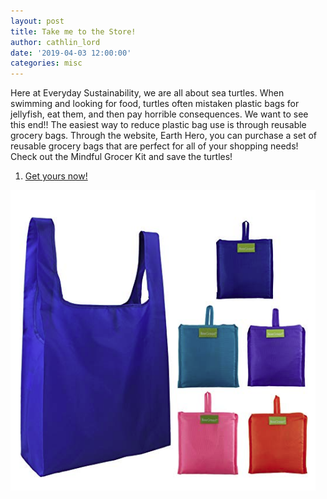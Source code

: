 ```yaml
---
layout: post
title: Take me to the Store!
author: cathlin_lord
date: '2019-04-03 12:00:00'
categories: misc
---
```

Here at Everyday Sustainability, we are all about sea turtles. When swimming
and looking for food, turtles often mistaken plastic bags for jellyfish, eat
them, and then pay horrible consequences. We want to see this end!! The easiest
way to reduce plastic bag use is through reusable grocery bags. Through the
website, Earth Hero, you can purchase a set of reusable grocery bags that are
perfect for all of your shopping needs! Check out the Mindful Grocer Kit and
save the turtles!


<ol>
  <li><a href="https://earthhero.com/products/travel/bagito-reusable-produce-bags-mixed-4pk/" target="_blank">Get yours now!</a></li>
</ol>

![Grocery Bags](/img/uploads/grocerybags.png)

